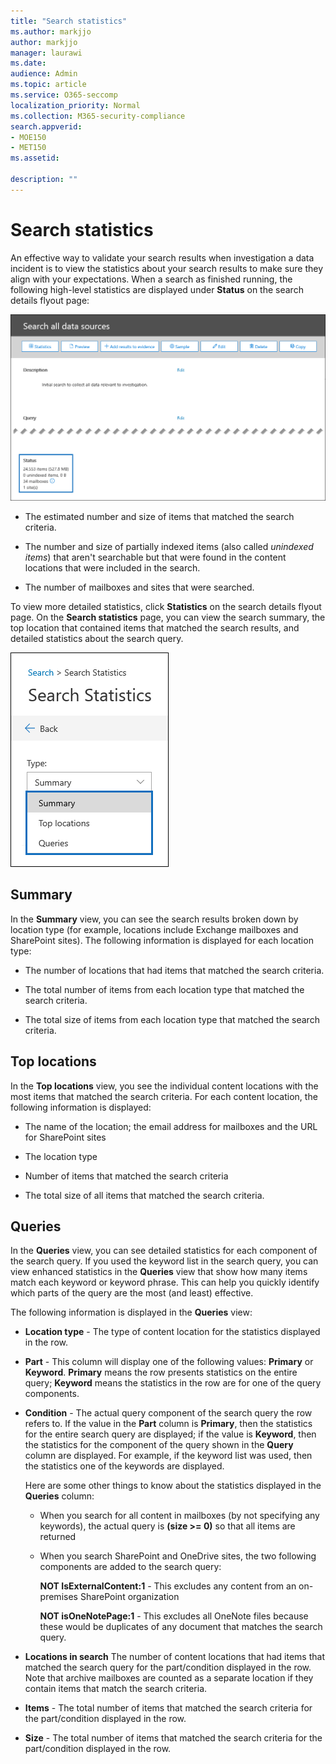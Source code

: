 ```yaml
---
title: "Search statistics"
ms.author: markjjo
author: markjjo
manager: laurawi
ms.date: 
audience: Admin
ms.topic: article
ms.service: O365-seccomp
localization_priority: Normal
ms.collection: M365-security-compliance 
search.appverid: 
- MOE150
- MET150
ms.assetid: 

description: ""
---
```


# Search statistics

An effective way to validate your search results when investigation a data incident is to view the statistics about your search results to make sure they align with your expectations. When a search as finished running, the following high-level statistics are displayed under **Status** on the search details flyout page:

![Search statisics on search details flyout page](../media/SearchDetailsFlyout.png)

- The estimated number and size of items that matched the search criteria.

- The number and size of partially indexed items (also called *unindexed items*) that aren't searchable but that were found in the content locations that were included in the search.

- The number of mailboxes and sites that were searched.

To view more detailed statistics, click **Statistics** on the search details flyout page. On the **Search statistics** page, you can view the search summary, the top location that contained items that matched the search results, and detailed statistics about the search query.

![Search statistics dropdown list](../media/SearchStatisticsDropDownList.png)

## Summary

In the **Summary** view, you can see the search results broken down by location type (for example, locations include Exchange mailboxes and SharePoint sites). The following information is displayed for each location type:

- The number of locations that had items that matched the search criteria.

- The total number of items from each location type that matched the search criteria.

- The total size of items from each location type that matched the search criteria.

## Top locations

In the **Top locations** view, you see the individual content locations with the most items that matched the search criteria. For each content location, the following information is displayed:

- The name of the location; the email address for mailboxes and the URL for SharePoint sites

- The location type

- Number of items that matched the search criteria

- The total size of all items that matched the search criteria.

## Queries

In the **Queries** view, you can see detailed statistics for each component of the search query. If you used the keyword list in the search query, you can view enhanced statistics in the **Queries** view  that show how many items match each keyword or keyword phrase. This can help you quickly identify which parts of the query are the most (and least) effective. 

The following information is displayed in the **Queries** view:

 - **Location type** - The type of content location for the statistics displayed in the row.

- **Part** - This column will display one of the following values: **Primary** or **Keyword**. **Primary** means the row presents statistics on the entire query; **Keyword** means the statistics in the row are for one of the query components.

- **Condition** - The actual query component of the search query the row refers to. If the value in the **Part** column is **Primary**, then the statistics for the entire search query are displayed; if the value is **Keyword**, then the statistics for the component of the query shown in the **Query** column are displayed. For example, if the keyword list was used, then the statistics one of the keywords are displayed.

  Here are some other things to know about the statistics displayed in the **Queries** column:
  
  - When you search for all content in mailboxes (by not specifying any keywords), the actual query is **(size >= 0)** so that all items are returned
  
  - When you search SharePoint and OneDrive sites, the two following components are added to the search query:
    
    **NOT IsExternalContent:1** - This excludes any content from an on-premises SharePoint organization
    
    **NOT isOneNotePage:1** - This excludes all OneNote files because these would be duplicates of any document that matches the search query.

- **Locations in search** The number of content locations that had items that matched the search query for the part/condition displayed in the row. Note that archive mailboxes are counted as a separate location if they contain items that match the search criteria.

- **Items** - The total number of items that matched the search criteria for the part/condition displayed in the row.

- **Size** - The total number of items that matched the search criteria for the part/condition displayed in the row.

